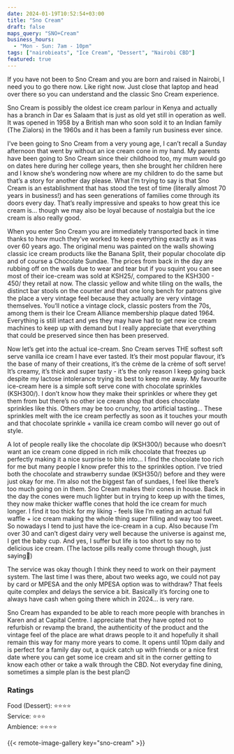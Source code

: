 ```yaml
---
date: 2024-01-19T10:52:54+03:00
title: "Sno Cream"
draft: false
maps_query: "SNO+Cream"
business_hours:
  - "Mon - Sun: 7am - 10pm"
tags: ["nairobieats", "Ice Cream", "Dessert", "Nairobi CBD"]
featured: true
---
```


If you have not been to Sno Cream and you are born and raised in Nairobi, I need you to go there now. Like right now. Just close that laptop and head over there so you can understand and the classic Sno Cream experience.

Sno Cream is possibly the oldest ice cream parlour in Kenya and actually has a branch in Dar es Salaam that is just as old yet still in operation as well. It was opened in 1958 by a British man who soon sold it to an Indian family (The Zialors) in the 1960s and it has been a family run business ever since.

I’ve been going to Sno Cream from a very young age, I can’t recall a Sunday afternoon that went by without an ice cream cone in my hand. My parents have been going to Sno Cream since their childhood too, my mum would go on dates here during her college years, then she brought her children here and I know she’s wondering now where are my children to do the same but that’s a story for another day please. What I’m trying to say is that Sno Cream is an establishment that has stood the test of time (literally almost 70 years in business!) and has seen generations of families come through its doors every day. That’s really impressive and speaks to how great this ice cream is… though we may also be loyal because of nostalgia but the ice cream is also really good.

When you enter Sno Cream you are immediately transported back in time thanks to how much they’ve worked to keep everything exactly as it was over 60 years ago. The original menu was painted on the walls showing classic ice cream products like the Banana Split, their popular chocolate dip and of course a Chocolate Sundae. The prices from back in the day are rubbing off on the walls due to wear and tear but if you squint you can see most of their ice-cream was sold at KSH25/, compared to the KSH300 - 450/ they retail at now. The classic yellow and white tiling on the walls, the distinct bar stools on the counter and that one long bench for patrons give the place a very vintage feel because they actually are very vintage themselves. You’ll notice a vintage clock, classic posters from the 70s, among them is their Ice Cream Alliance membership plaque dated 1964. Everything is still intact and yes they may have had to get new ice cream machines to keep up with demand but I really appreciate that everything that could be preserved since then has been preserved.

Now let’s get into the actual ice-cream. Sno Cream serves THE softest soft serve vanilla ice cream I have ever tasted. It’s their most popular flavour, it’s the base of many of their creations, it’s the crème de la crème of soft serve! It’s creamy, it’s thick and super tasty - it’s the only reason I keep going back despite my lactose intolerance trying its best to keep me away. My favourite ice-cream here is a simple soft serve cone with chocolate sprinkles (KSH300/). I don’t know how they make their sprinkles or where they get them from but there’s no other ice cream shop that does chocolate sprinkles like this. Others may be too crunchy, too artificial tasting… These sprinkles melt with the ice cream perfectly as soon as it touches your mouth and that chocolate sprinkle + vanilla ice cream combo will never go out of style.

A lot of people really like the chocolate dip (KSH300/) because who doesn’t want an ice cream cone dipped in rich milk chocolate that freezes up perfectly making it a nice surprise to bite into… I find the chocolate too rich for me but many people I know prefer this to the sprinkles option. I’ve tried both the chocolate and strawberry sundae (KSH350/) before and they were just okay for me. I’m also not the biggest fan of sundaes, I feel like there’s too much going on in them. Sno Cream makes their cones in house. Back in the day the cones were much lighter but in trying to keep up with the times, they now make thicker waffle cones that hold the ice cream for much longer. I find it too thick for my liking - feels like I’m eating an actual full waffle + ice cream making the whole thing super filling and way too sweet. So nowadays I tend to just have the ice-cream in a cup. Also because I’m over 30 and can’t digest dairy very well because the universe is against me, I get the baby cup. And yes, I suffer but life is too short to say no to delicious ice cream. (The lactose pills really come through though, just saying🙈)

The service was okay though I think they need to work on their payment system. The last time I was there, about two weeks ago, we could not pay by card or MPESA and the only MPESA option was to withdraw? That feels quite complex and delays the service a bit. Basically it’s forcing one to always have cash when going there which in 2024… is very rare.

Sno Cream has expanded to be able to reach more people with branches in Karen and at Capital Centre. I appreciate that they have opted not to refurbish or revamp the brand, the authenticity of the product and the vintage feel of the place are what draws people to it and hopefully it shall remain this way for many more years to come. It opens until 10pm daily and is perfect for a family day out, a quick catch up with friends or a nice first date where you can get some ice cream and sit in the corner getting to know each other or take a walk through the CBD. Not everyday fine dining, sometimes a simple plan is the best plan😉

### Ratings

Food (Dessert): ⭐️⭐️⭐️⭐️<br>
Service: ⭐️⭐️⭐️<br>
Ambience: ⭐️⭐️⭐️⭐️<br>

{{< remote-image-gallery key="sno-cream" >}}
